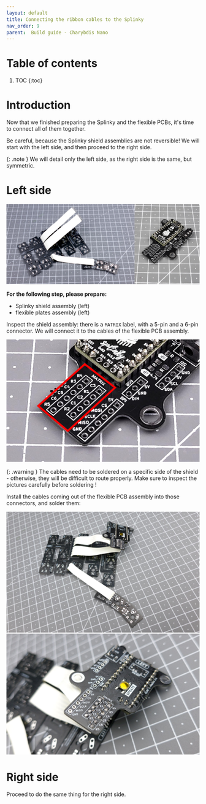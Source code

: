```yaml
---
layout: default
title: Connecting the ribbon cables to the Splinky
nav_order: 9
parent:  Build guide - Charybdis Nano
---
```


# Table of contents

1. TOC
{:toc}

# Introduction

Now that we finished preparing the Splinky and the flexible PCBs, it's time to connect all of them together. 

Be careful, because the Splinky shield assemblies are not reversible! We will start with the left side, and then proceed to the right side.

{: .note }
We will detail only the left side, as the right side is the same, but symmetric.

# Left side

![](../assets/pics/guides/cnano/33.jpg)

**For the following step, please prepare:**
- Splinky shield assembly (left)
- flexible plates assembly (left)

Inspect the shield assembly: there is a `MATRIX` label, with a 5-pin and a 6-pin connector. We will connect it to the cables of the flexible PCB assembly.

![](../assets/pics/guides/charybdis/45.jpg)

{: .warning }
The cables need to be soldered on a specific side of the shield - otherwise, they will be difficult to route properly. Make sure to inspect the pictures carefully before soldering !

Install the cables coming out of the flexible PCB assembly into those connectors, and solder them:

![](../assets/pics/guides/cnano/37.jpg)
![](../assets/pics/guides/cnano/38.jpg)


# Right side

Proceed to do the same thing for the right side.